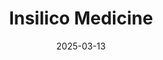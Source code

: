 ---  
layout: startup_page  
title: "Insilico Medicine"  
id: "insilico.com"  
permalink: "/insilicomedicineinsilico.com03132025/"  
website: "http://www.insilico.com/"  
funding_round: "Series E"  
funding_amount: "$110M"  
investors: "Value Partners Group, industry- and technology-focused new investors, global existing backers"  
about: "Insilico Medicine is a clinical-stage biotechnology company that leverages generative AI to discover and develop innovative drugs for various diseases, including cancer, fibrosis, and aging-related conditions. Their AI platforms utilize advanced machine learning techniques to discover novel drug targets and generate molecules with desired properties. The company aims to accelerate drug discovery and development through AI and automation."  
markets: "AI, Biotech, Drug Discovery"  
hq: "Cambridge, Massachusetts, United States"  
founded_year: "2014"  
linkedin: "https://www.linkedin.com/company/in-silico-medicine"  
twitter: "https://twitter.com/insilicomeds"  
instagram: ""  
facebook: "https://www.facebook.com/insilicomedicine"  
crunchbase: "https://www.crunchbase.com/organization/insilico-medicine"  
pitchbook: "https://pitchbook.com/profiles/company/62422-03"  

date_display: "13-Mar-2025"  
date: "2025-03-13"

# SEO Optimization  
meta_title: "Insilico Medicine - Series E Funding ($110M)"  
meta_description: "Insilico Medicine, Insilico Medicine is a clinical-stage biotechnology company that leverages generative AI to discover and develop innovative drugs for various diseases..."  
meta_keywords: "Insilico Medicine, AI, Biotech, Drug Discovery, Series E funding"  
canonical_url: "https://startup.projectstartups.com/insilicomedicineinsilico.com03132025/"  
---